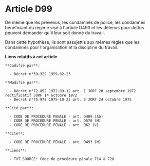 # Article D99

De même que les prévenus, les condamnés de police, les condamnés bénéficiant du régime visé à l'article D493 et les détenus
pour dettes peuvent demander qu'il leur soit donné du travail.

Dans cette hypothèse, ils sont assujettis aux mêmes règles que les condamnés pour l'organisation et la discipline du travail.

**Liens relatifs à cet article**

	**Codifié par**:

	  - Décret n°59-322 1959-02-23

	**Modifié par**:

	  - Décret n°72-852 1972-09-12 art. 1 JORF 20 septembre 1972 rectificatif JORF 14 octobre 1972
	  - Décret n°75-972 1975-10-23 art. 3 JORF 24 octobre 1975

	**Cité par**:

	  - CODE DE PROCEDURE PENALE - art. D489 (Ab)
	  - CODE DE PROCEDURE PENALE - art. D570 (M)
	  - CODE DE PROCEDURE PENALE - art. D62 (V)

	**Cite**:

	  - CODE DE PROCEDURE PENALE - art. D493 (M)

	**Liens**:

	  - TXT_SOURCE: Code de procédure pénale 714 à 728
